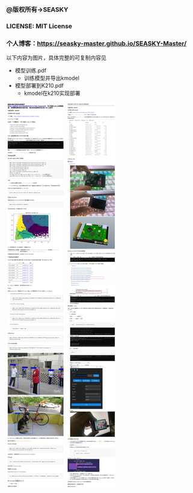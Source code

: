 ### **@版权所有->SEASKY**

### **LICENSE:** **MIT License**

### 个人博客：<a href="https://seasky-master.github.io/SEASKY-Master/">https://seasky-master.github.io/SEASKY-Master/</a>

以下内容为图片，具体完整的可复制内容见

- 模型训练.pdf
  - 训练模型并导出kmodel
- 模型部署到K210.pdf
  - kmodel在k210实现部署
  
<img src="model.png">
<img src="seasky-k210.png">